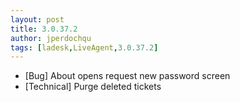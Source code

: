 ```yaml
---
layout: post
title: 3.0.37.2
author: jperdochqu
tags: [ladesk,LiveAgent,3.0.37.2]
---
```


- [Bug] About opens request new password screen
- [Technical] Purge deleted tickets

